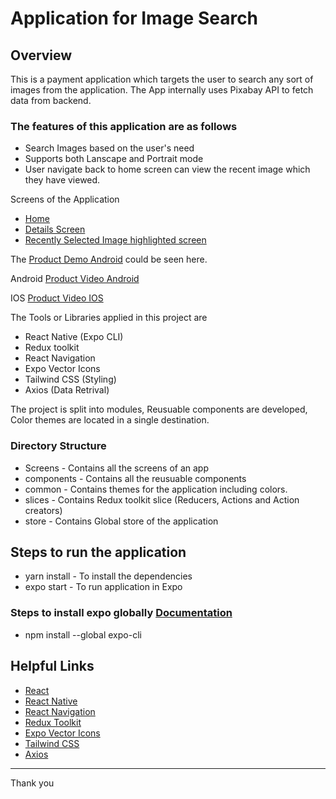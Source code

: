 # Application for Image Search

## Overview
This is a payment application which targets the user to search any sort of images from the application. The App internally uses Pixabay API to fetch data from backend.

### The features of this application are as follows
* Search Images based on the user's need
* Supports both Lanscape and Portrait mode
* User navigate back to home screen can view the recent image which they have viewed.

Screens of the Application
* [Home](https://ibb.co/hRKmyHC)
* [Details Screen](https://ibb.co/3ccF43n)
* [Recently Selected Image highlighted screen](https://ibb.co/rccg8kL)

The [Product Demo Android](https://www.loom.com/share/392359e1d0674471a10fad38e333c02d) could be seen here.

Android
[Product Video Android](https://youtu.be/MH_woOgbu6Y)

IOS
[Product Video IOS](https://youtu.be/I5fEMwGk1og)


The Tools or Libraries applied in this project are
* React Native (Expo CLI)
* Redux toolkit
* React Navigation
* Expo Vector Icons
* Tailwind CSS (Styling)
* Axios (Data Retrival)

The project is split into modules, Reusuable components are developed, Color themes are located in a single destination.

### Directory Structure
* Screens - Contains all the screens of an app
* components - Contains all the reusuable components
* common - Contains themes for the application including colors.
* slices - Contains Redux toolkit slice (Reducers, Actions and Action creators)
* store - Contains Global store of the application

## Steps to run the application
* yarn install - To install the dependencies
* expo start - To run application in Expo

### Steps to install expo globally [Documentation](https://docs.expo.dev/get-started/installation)
* npm install --global expo-cli


## Helpful Links

* [React](https://reactjs.org/docs/getting-started.html)
* [React Native](https://reactnative.dev/docs/getting-started)
* [React Navigation](https://reactnavigation.org/docs/getting-started/)
* [Redux Toolkit](https://redux-toolkit.js.org/introduction/getting-started)
* [Expo Vector Icons](https://docs.expo.dev/guides/icons/)
* [Tailwind CSS](https://tailwindcss.com/docs)
* [Axios](https://www.npmjs.com/package/axios)


- - -
Thank you
